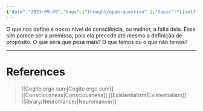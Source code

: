 ```yaml
---
{"date":"2023-09-09","tags":["thought/open-question" ],"topic":"[[self|Identity]]","publish":true,"PassFrontmatter":true}
---
```


O que nos define é nosso nível de consciência, ou melhor, a falta dela. Essa sim parece ser a premissa, pois ela precede até mesmo a definição de propósito. O que será que pesa mais? O que temos ou o que não temos?


---
# References
>[[Cogito ergo sum\|Cogito ergo sum]]
>[[Consciousness\|Consciousness]]
>[[Existentialism\|Existentialism]]
>[[library/Neuromancer\|Neuromancer]]